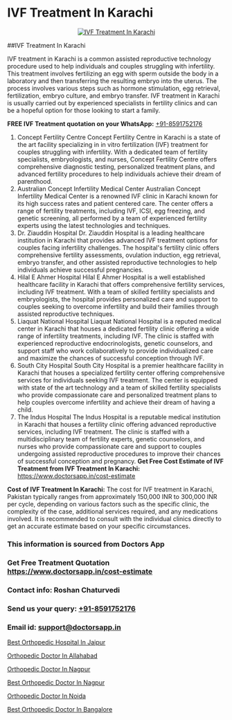 # IVF Treatment In Karachi

<p align="center">
  <a href="https://doctorsapp.in/treatment/ivf-treatment">
    <img src="https://doctorsapp.co.in/uploads/treatment_image/ICSI.jpg" alt="IVF Treatment In Karachi">
  </a>
</p>
##IVF Treatment In Karachi

IVF treatment in Karachi is a common assisted reproductive technology procedure used to help individuals and couples struggling with infertility. This treatment involves fertilizing an egg with sperm outside the body in a laboratory and then transferring the resulting embryo into the uterus. The process involves various steps such as hormone stimulation, egg retrieval, fertilization, embryo culture, and embryo transfer. IVF treatment in Karachi is usually carried out by experienced specialists in fertility clinics and can be a hopeful option for those looking to start a family.

**FREE IVF Treatment quotation on your WhatsApp:**  [+91-8591752176](https://api.whatsapp.com/send?phone=8591752176)

1) Concept Fertility Centre   Concept Fertility Centre in Karachi is a state of the art facility specializing in in vitro fertilization (IVF) treatment for couples struggling with infertility. With a dedicated team of fertility specialists, embryologists, and nurses, Concept Fertility Centre offers comprehensive diagnostic testing, personalized treatment plans, and advanced fertility procedures to help individuals achieve their dream of parenthood.
2) Australian Concept Infertility Medical Center   Australian Concept Infertility Medical Center is a renowned IVF clinic in Karachi known for its high success rates and patient centered care. The center offers a range of fertility treatments, including IVF, ICSI, egg freezing, and genetic screening, all performed by a team of experienced fertility experts using the latest technologies and techniques.
3) Dr. Ziauddin Hospital   Dr. Ziauddin Hospital is a leading healthcare institution in Karachi that provides advanced IVF treatment options for couples facing infertility challenges. The hospital's fertility clinic offers comprehensive fertility assessments, ovulation induction, egg retrieval, embryo transfer, and other assisted reproductive technologies to help individuals achieve successful pregnancies.
4) Hilal E Ahmer Hospital   Hilal E Ahmer Hospital is a well established healthcare facility in Karachi that offers comprehensive fertility services, including IVF treatment. With a team of skilled fertility specialists and embryologists, the hospital provides personalized care and support to couples seeking to overcome infertility and build their families through assisted reproductive techniques.
5) Liaquat National Hospital   Liaquat National Hospital is a reputed medical center in Karachi that houses a dedicated fertility clinic offering a wide range of infertility treatments, including IVF. The clinic is staffed with experienced reproductive endocrinologists, genetic counselors, and support staff who work collaboratively to provide individualized care and maximize the chances of successful conception through IVF.
6) South City Hospital   South City Hospital is a premier healthcare facility in Karachi that houses a specialized fertility center offering comprehensive services for individuals seeking IVF treatment. The center is equipped with state of the art technology and a team of skilled fertility specialists who provide compassionate care and personalized treatment plans to help couples overcome infertility and achieve their dream of having a child.
7) The Indus Hospital   The Indus Hospital is a reputable medical institution in Karachi that houses a fertility clinic offering advanced reproductive services, including IVF treatment. The clinic is staffed with a multidisciplinary team of fertility experts, genetic counselors, and nurses who provide compassionate care and support to couples undergoing assisted reproductive procedures to improve their chances of successful conception and pregnancy.
**Get Free Cost Estimate of IVF Treatment from IVF Treatment In Karachi:** https://www.doctorsapp.in/cost-estimate

**Cost of IVF Treatment In Karachi:**
The cost for IVF treatment in Karachi, Pakistan typically ranges from approximately 150,000 INR to 300,000 INR per cycle, depending on various factors such as the specific clinic, the complexity of the case, additional services required, and any medications involved. It is recommended to consult with the individual clinics directly to get an accurate estimate based on your specific circumstances.

### This information is sourced from Doctors App 
### Get Free Treatment Quotation https://www.doctorsapp.in/cost-estimate
### Contact info: Roshan Chaturvedi 
### Send us your query: [+91-8591752176](https://api.whatsapp.com/send?phone=8591752176) 
### Email id: support@doctorsapp.in

[Best Orthopedic Hospital In Jaipur](https://www.linkedin.com/pulse/best-orthopedic-doctor-jaipur-acl-tear-treatment-2ghje?trackingId=rmxaifl1%2FuZdsbLD28CYqA%3D%3D&lipi=urn%3Ali%3Apage%3Ad_flagship3_company_admin%3BxUBWLKzDRA2fVBqJ%2Fp%2FTnw%3D%3D)

[Orthopedic Doctor In Allahabad](https://www.linkedin.com/pulse/orthopedic-doctor-allahabad-doctorsapp-khulna-in24e?trackingId=z8ED9bQpgSQKn9u3sPy1Bw%3D%3D&lipi=urn%3Ali%3Apage%3Ad_flagship3_company_admin%3BEfzsr1%2BmQ6eR1XkJR7MU1A%3D%3D)

[Orthopedic Doctor In Nagpur](https://medium.com/@vimalrana22/orthopedic-doctor-in-nagpur-fb86f7f294aa)

[Best Orthopedic Doctor In Nagpur](https://medium.com/@vimalrana22/best-orthopedic-doctor-in-nagpur-828a7e80d2f9)

[Orthopedic Doctor In Noida](https://doctors-apps.github.io/doctorsapp/orthopedic-doctor-in-noida)

[Best Orthopedic Doctor In Bangalore](https://doctors-apps.github.io/doctorsapp/best-orthopedic-doctor-in-bangalore)

